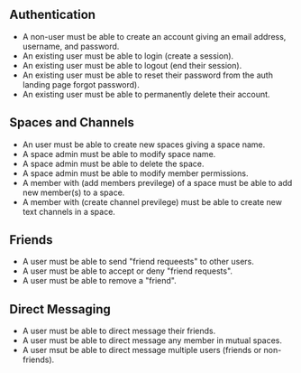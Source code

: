 ## Authentication
- A non-user must be able to create an account giving an email address, username, and password.
- An existing user must be able to login (create a session).
- An existing user must be able to logout (end their session).
- An existing user must be able to reset their password from the auth landing page forgot password).
- An existing user must be able to permanently delete their account.

## Spaces and Channels
- An user must be able to create new spaces giving a space name.
- A space admin must be able to modify space name.
- A space admin must be able to delete the space.
- A space admin must be able to modify member permissions.
- A member with (add members previlege) of a space must be able to add new member(s) to a space.
- A member with (create channel previlege) must be able to create new text channels in a space.

## Friends
- A user must be able to send "friend requeests" to other users.
- A user must be able to accept or deny "friend requests".
- A user must be able to remove a "friend".

## Direct Messaging
- A user must be able to direct message their friends.
- A user must be able to direct message any member in mutual spaces.
- A user msut be able to direct message multiple users (friends or non-friends).